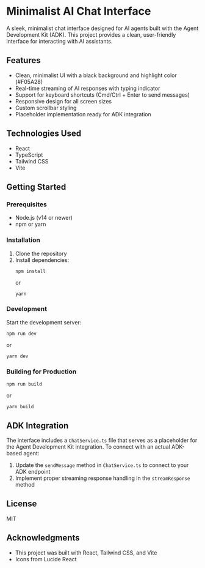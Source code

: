 # Minimalist AI Chat Interface

A sleek, minimalist chat interface designed for AI agents built with the Agent Development Kit (ADK). This project provides a clean, user-friendly interface for interacting with AI assistants.

## Features

- Clean, minimalist UI with a black background and highlight color (#F05A28)
- Real-time streaming of AI responses with typing indicator
- Support for keyboard shortcuts (Cmd/Ctrl + Enter to send messages)
- Responsive design for all screen sizes
- Custom scrollbar styling
- Placeholder implementation ready for ADK integration

## Technologies Used

- React
- TypeScript
- Tailwind CSS
- Vite

## Getting Started

### Prerequisites

- Node.js (v14 or newer)
- npm or yarn

### Installation

1. Clone the repository
2. Install dependencies:
   ```
   npm install
   ```
   or
   ```
   yarn
   ```

### Development

Start the development server:

```
npm run dev
```

or

```
yarn dev
```

### Building for Production

```
npm run build
```

or

```
yarn build
```

## ADK Integration

The interface includes a `ChatService.ts` file that serves as a placeholder for the Agent Development Kit integration. To connect with an actual ADK-based agent:

1. Update the `sendMessage` method in `ChatService.ts` to connect to your ADK endpoint
2. Implement proper streaming response handling in the `streamResponse` method

## License

MIT

## Acknowledgments

- This project was built with React, Tailwind CSS, and Vite
- Icons from Lucide React